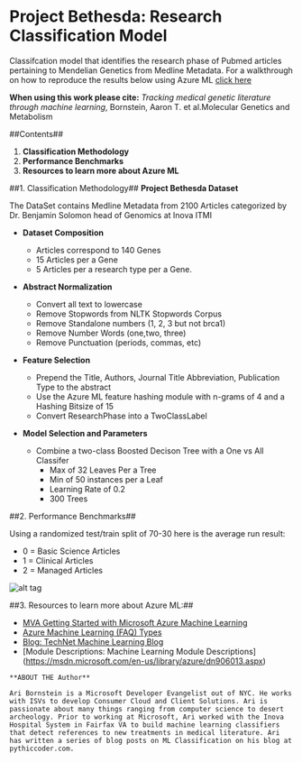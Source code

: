 # Project Bethesda: Research Classification Model

Classifcation model that identifies the research phase of Pubmed articles pertaining to Mendelian Genetics from Medline Metadata. For a walkthrough on how to reproduce the results below using Azure ML [click here](https://github.com/ProjectBethesda/ProjectBethesda-ResearchClassificationModel/blob/master/Methods.md)

**When using this work please cite:**
     *Tracking medical genetic literature through machine learning*, Bornstein, Aaron T. et al.Molecular Genetics and Metabolism

##Contents##
  1. **Classification Methodology**
  2. **Performance Benchmarks**
  3. **Resources to learn more about Azure ML** 

##1. Classification Methodology##
**Project Bethesda Dataset**
   
The DataSet contains Medline Metadata from 2100 Articles categorized  by Dr. Benjamin Solomon head of Genomics at Inova ITMI
   - **Dataset Composition** 
      - Articles correspond to 140 Genes
      - 15 Articles per a Gene 
      - 5 Articles per a research type per a Gene.
      
- **Abstract Normalization**
   - Convert all text to lowercase 
   - Remove Stopwords from NLTK Stopwords Corpus
   - Remove Standalone numbers (1, 2, 3 but not brca1)
   - Remove Number Words (one,two, three)
   - Remove Punctuation (periods, commas, etc)

- **Feature Selection**
  - Prepend the Title, Authors,  Journal Title Abbreviation, Publication Type to the abstract
  - Use the Azure ML feature hashing module with n-grams of 4 and a Hashing Bitsize of 15
  - Convert ResearchPhase into a TwoClassLabel

- **Model Selection and Parameters**
  - Combine a two-class Boosted Decison Tree with a One vs All Classifer
    - Max of 32 Leaves Per a Tree
    - Min of 50 instances per a Leaf
    - Learning Rate of 0.2
    - 300 Trees

##2. Performance Benchmarks##

Using a randomized test/train split of 70-30 here is the average run result:

 - 0 = Basic Science Articles
 - 1 = Clinical Articles 
 - 2 = Managed Articles

![alt tag](/media/ProjectBethesdaML%20Results.png)

##3. Resources to learn more about Azure ML:##

* [MVA Getting Started with Microsoft Azure Machine Learning](https://www.microsoftvirtualacademy.com/en-us/training-courses/getting-started-with-microsoft-azure-machine-learning-8425)
*	[Azure Machine Learning (FAQ) Types](https://azure.microsoft.com/en-us/documentation/articles/machine-learning-faq/)
* [Blog: TechNet Machine Learning Blog](http://blogs.technet.com/b/machinelearning/)
* [Module Descriptions: Machine Learning Module Descriptions] (https://msdn.microsoft.com/en-us/library/azure/dn906013.aspx)

```
**ABOUT THE Author**

Ari Bornstein is a Microsoft Developer Evangelist out of NYC. He works with ISVs to develop Consumer Cloud and Client Solutions. Ari is passionate about many things ranging from computer science to desert archeology. Prior to working at Microsoft, Ari worked with the Inova Hospital System in Fairfax VA to build machine learning classifiers that detect references to new treatments in medical literature. Ari has written a series of blog posts on ML Classification on his blog at pythiccoder.com. 

``` 
